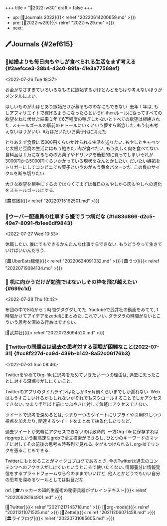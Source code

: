 +++
title = "📓2022-w30"
draft = false
+++

-   up: [📅Journals 2022]({{< relref "20220614200659.md" >}})
-   pre: [📓2022-w29]({{< relref "2022-w29.md" >}})
-   next:


## 🖊Journals {#2ef615}


### 💭結婚よりも毎日肉もやしが食べられる生活をまず考える {#2aefcce3-28b4-43c0-89fa-41e3a77568ef}

<span class="timestamp-wrapper"><span class="timestamp">&lt;2022-07-26 Tue 18:37&gt;</span></span>

お金がなさすぎていろいろなものに嫉妬するがほとんどをもはや考えないほうがメンタルによい.

ほしいものが山ほどあり嫉妬だけが募るもののなにもできない. 去年１年は, もしアフィリエイトで稼げるようになったらというif-thenルールに従ってすべての欲望をねじ伏せた結果１年で6万程度の稼ぎしかないとすべての欲望は根絶された. スモールゴールの駅前のドトールにいくという夢すら断念した. もう何も考えないほうがいい. 6万はだいたいお菓子代に消えた.

とりあえず食費に15000円くらいかけられる生活を送りたい. もやしとキャベツと大根と豆腐の生活にはもう飽きた. 肉が食べたい, もう久しく肉を食べてない. 食料品は１万になるもののお菓子やドリンクを衝動的に買ってしまいそれが3000円から5000円くらいかかっている現状をなんとかしたい. だいたい嫉妬をトリガーにしてコンビニでお菓子というのがもう黄金パターンだ. この負のサイクルを断ち切りたい.

大きな欲望を相手にするのではなくてまずは毎日のもやしから肉もやしへの進化をスモールゴールにする.

[🏛貧困]({{< relref "20220715162501.md" >}})


### 💭ウーバー配達員の仕事すら嫌でうつ病だな {#1d83d866-d2c5-49e7-8091-fb1ee6df9843}

<span class="timestamp-wrapper"><span class="timestamp">&lt;2022-07-27 Wed 10:53&gt;</span></span>

休職したい. 誰にでもできるかんたんな仕事すらできない. もうどうやって生きていけばいいんだろう.

[🏛UberEats稼働]({{< relref "20220624091032.md" >}}) [🏛うつ]({{< relref "20220719084134.md" >}})


### 💭 机に向かうだけが勉強ではないしその枠を飛び越えたい {#699c1d}

<span class="timestamp-wrapper"><span class="timestamp">&lt;2022-07-28 Thu 10:42&gt;</span></span>

布団の中で8時から１時間グダグダしてた. Youtubeで武井壮の動画をみてて, 1時間かけてアイデアをzettelにまとめた. これでいい. ダラダラの時間がないとこういう思考を深める行為はできない.

[👨武井壮]({{< relref "20220728094520.md" >}})


### 💭Twitterの問題点は過去の思考対する深堀が困難なこと(2022-07-31) {#cc8f227d-ca94-439b-b142-8a52c06176b3}

<span class="timestamp-wrapper"><span class="timestamp">&lt;2022-07-31 Sun 08:46&gt;</span></span>

TwitterをやめてOrg-fileに思考をためていきたい一つの理由は, 過去に思ったことに対する深堀りがしにくいこと.

Twitterのアプリのタイムラインはたしか3ヶ月前くらいまでしか遡れない. Webはもうすこしいけるかもしれないがそれでもスクロールすることでしかアクセスできない. つまり半年以上前につぶやきに対して気軽にアクセスできない.

ツイートで思考を深めるとは, つまり一つのツイートにリプライや引用RTしつつ視点を加えたり, 関連するツイートをまとめて抽象化したりなど.

過去ツイートが気軽にアクセスできないのは致命的. 一方Org-fileに保存すればripgrepという超高速なgrepで全文検索ができるし, ひとつのキーワードのマッチに対してその前後の思考も時系列で見れる. タグもつけられるしorg-idでリンクを張ることもできる.

Twitterにもとめることがマイクロブログであるとき, 今のTwitterは過去のコンテンツへのアクセスがしにくいというところで使いたくない. 情弱養分に情報発信をするプラットフォームなら今のままでいいけど. 他人とかどうでもいい自分の思考を深めるツールとしては駄目だな.

ref. [🎓ハッカーの知的生産術の秘密兵器がプレインテキスト]({{< relref "20220628164901.md" >}})

[🔖Twitter]({{< relref "20211217143718.md" >}}) [🔖org-mode]({{< relref "20211211071525.md" >}}) [🔖Zettel]({{< relref "20211206071458.md" >}}) [🏛ライフログ]({{< relref "20220731085605.md" >}})
